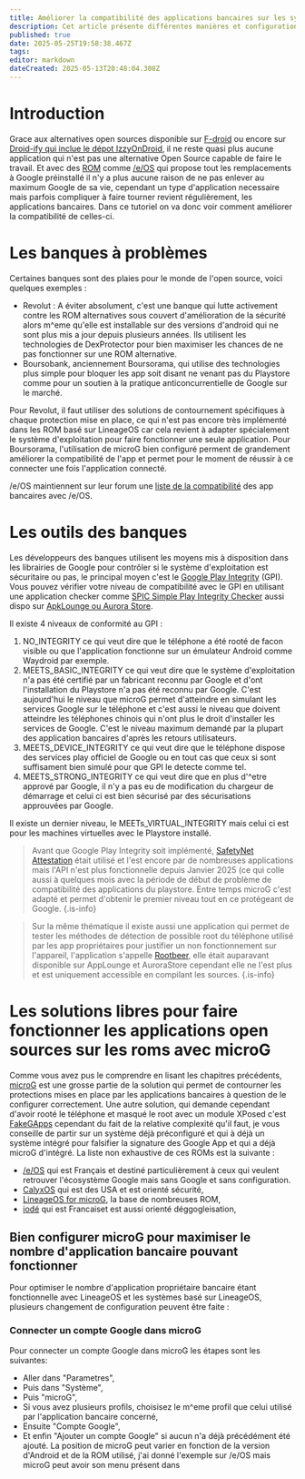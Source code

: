 ```yaml
---
title: Améliorer la compatibilité des applications bancaires sur les systèmes basés sur Lineage
description: Cet article présente différentes manières et configuration  pour améliorer la compatibilité des applications bancaires sur /e/OS, LineageOS, CalyxOS et tout autre système complètement dégoogleisé utilisant une base LineageOS et microG 
published: true
date: 2025-05-25T19:58:38.467Z
tags: 
editor: markdown
dateCreated: 2025-05-13T20:48:04.308Z
---
```


# Introduction
Grace aux alternatives open sources disponible sur [F-droid](https://f-droid.org/fr/) ou encore sur [Droid-ify qui inclue le dépot IzzyOnDroid](https://f-droid.org/fr/packages/com.looker.droidify/), il ne reste quasi plus aucune application qui n'est pas une alternative Open Source capable de faire le travail. Et avec des [ROM](/glossaire) comme [/e/OS](https://e.foundation/e-os/) qui propose tout les remplacements à Google préinstallé il n'y a plus aucune raison de ne pas enlever au maximum Google de sa vie, cependant un type d'application necessaire mais parfois compliquer à faire tourner revient régulièrement, les applications bancaires.
Dans ce tutoriel on va donc voir comment améliorer la compatibilité de celles-ci.

# Les banques à problèmes
Certaines banques sont des plaies pour le monde de l'open source, voici quelques exemples :
- Revolut : A éviter absolument, c'est une banque qui lutte activement contre les ROM alternatives sous couvert d'amélioration de la sécurité alors m^eme qu'elle est installable sur des versions d'android qui ne sont plus mis a jour depuis plusieurs années. Ils utilisent les technologies de DexProtector pour bien maximiser les chances de ne pas fonctionner sur une ROM alternative.
- Boursobank, anciennement Boursorama, qui utilise des technologies plus simple pour bloquer les app soit disant ne venant pas du Playstore comme pour un soutien à la pratique anticoncurrentielle de Google sur le marché.

Pour Revolut, il faut utiliser des solutions de contournement spécifiques à chaque protection mise en place, ce qui n'est pas encore très implémenté dans les ROM basé sur LineageOS car cela revient à adapter spécialement le système d'exploitation pour faire fonctionner une seule application.
Pour Boursorama, l'utilisation de microG bien configuré perment de grandement améliorer la compatibilité de l'app et permet pour le moment de réussir à ce connecter une fois l'application connecté.

/e/OS maintiennent sur leur forum une [liste de la compatibilité](https://community.e.foundation/t/list-banking-apps-on-e-os/33091) des app bancaires avec /e/OS.

# Les outils des banques
Les développeurs des banques utilisent les moyens mis à disposition dans les librairies de Google pour contrôler si le système d'exploitation est sécuritaire ou pas, le principal moyen c'est le [Google Play Integrity](https://developer.android.com/google/play/integrity?hl=fr) (GPI). Vous pouvez vérifier votre niveau de compatibilité avec le GPI en utilisant une application checker comme [SPIC Simple Play Integrity Checker](https://github.com/herzhenr/spic-android) aussi dispo sur [ApkLounge ou Aurora Store](https://play.google.com/store/apps/details?id=com.henrikherzig.playintegritychecker). 

Il existe 4 niveaux de conformité au GPI :
1. NO_INTEGRITY ce qui veut dire que le téléphone a été rooté de facon visible ou que l'application fonctionne sur un émulateur Android comme Waydroid par exemple.
2. MEETS_BASIC_INTEGRITY ce qui veut dire que le système d'exploitation n'a pas été certifié par un fabricant reconnu par Google et d'ont l'installation du Playstore n'a pas été reconnu par Google. C'est aujourd'hui le niveau que microG permet d'atteindre en simulant les services Google sur le téléphone et c'est aussi le niveau que doivent atteindre les téléphones chinois qui n'ont plus le droit d'installer les services de Google. C'est le niveau maximum demandé par la plupart des application bancaires d'après les retours utilisateurs.
3. MEETS_DEVICE_INTEGRITY ce qui veut dire que le téléphone dispose des services play officiel de Google ou en tout cas que ceux si sont suffisament bien simulé pour que GPI le detecte comme tel.
4. MEETS_STRONG_INTEGRITY ce qui veut dire que en plus d'^etre apprové par Google, il n'y a pas eu de modification du chargeur de démarrage et celui ci est bien sécurisé par des sécurisations approuvées par Google.

Il existe un dernier niveau, le MEETs_VIRTUAL_INTEGRITY mais celui ci est pour les machines virtuelles avec le Playstore installé.

> Avant que Google Play Integrity soit implémenté, [SafetyNet Attestation](https://developer.android.com/privacy-and-security/safetynet/deprecation-timeline?hl=fr) était utilisé et l'est encore par de nombreuses applications mais l'API n'est plus fonctionnelle depuis Janvier 2025 (ce qui colle aussi à quelques mois avec la période de début de problème de compatibilité des applications du playstore. Entre temps microG c'est adapté et permet d'obtenir le premier niveau tout en ce protégeant de Google.
{.is-info}

> Sur la même thématique il existe aussi une application qui permet de tester les méthodes de détection de possible root du téléphone utilisé par les app propriétaires pour justifier un non fonctionnement sur l'appareil, l'application s'appelle [Rootbeer](https://github.com/scottyab/rootbeer), elle était auparavant disponible sur AppLounge et AuroraStore cependant elle ne l'est plus et est uniquement accessible en compilant les sources.
{.is-info}

# Les solutions libres pour faire fonctionner les applications open sources sur les roms avec microG

Comme vous avez pus le comprendre en lisant les chapitres précédents, [microG](https://microg.org/) est une grosse partie de la solution qui permet de contourner les protections mises en place par les applications bancaires à question de le configurer correctement. Une autre solution, qui demande cependant d'avoir rooté le téléphone et masqué le root avec un module XPosed c'est [FakeGApps](https://github.com/whew-inc/FakeGApps/) cependant du fait de la relative complexité qu'il faut, je vous conseille de partir sur un système déjà préconfiguré et qui à déjà un système intégré pour falsifier la signature des Google App et qui a déjà microG d'intégré. La liste non exhaustive de ces ROMs est la suivante :
- [/e/OS](https://doc.e.foundation/devices) qui est Français et destiné particulièrement à ceux qui veulent retrouver l'écosystème Google mais sans Google et sans configuration.
- [CalyxOS](https://calyxos.org/install/) qui est des USA et est orienté sécurité,
- [LineageOS for microG](https://lineage.microg.org/), la base de nombreuses ROM,
- [iodé](https://iode.tech/fr/appareils-pris-en-charge-officiellement-par-iodeos/) qui est Francaiset est aussi orienté déggogleisation,

## Bien configurer microG pour maximiser le nombre d'application bancaire pouvant fonctionner
Pour optimiser le nombre d'application propriétaire bancaire étant fonctionnelle avec LineageOS et les systèmes basé sur LineageOS, plusieurs changement de configuration peuvent être faite :
### Connecter un compte Google dans microG
Pour connecter un compte Google dans microG les étapes sont les suivantes:
- Aller dans "Parametres",
- Puis dans "Système",
- Puis "microG",
- Si vous avez plusieurs profils, choisisez le m^eme profil que celui utilisé par l'application bancaire concerné,
- Ensuite "Compte Google",
- Et enfin "Ajouter un compte Google" si aucun n'a déjà précédément été ajouté.
La position de microG peut varier en fonction de la version d'Android et de la ROM utilisé, j'ai donné l'exemple sur /e/OS mais microG peut avoir son menu présent dans 


